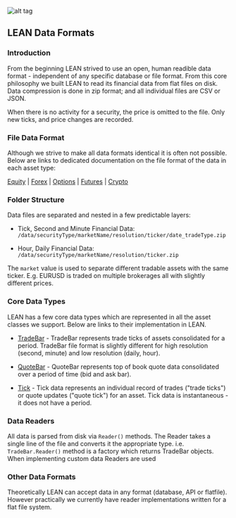![alt tag](https://raw.githubusercontent.com/QuantConnect/Lean/master/Documentation/logo.white.small.png) 
## LEAN Data Formats

### Introduction ###

From the beginning LEAN strived to use an open, human readible data format - independent of any specific database or file format. From this core philosophy we built LEAN to read its financial data from flat files on disk. Data compression is done in zip format; and all individual files are CSV or JSON.

When there is no activity for a security, the price is omitted to the file. Only new ticks, and price changes are recorded.

### File Data Format

Although we strive to make all data formats identical it is often not possible. Below are links to dedicated documentation on the file format of the data in each asset type:

[Equity](https://www.quantconnect.com/data/tree/equity) | [Forex](https://www.quantconnect.com/data/tree/forex) | [Options](https://www.quantconnect.com/data/tree/option) | [Futures](https://www.quantconnect.com/data/tree/future) | [Crypto](https://www.quantconnect.com/data/tree/crypto)

### Folder Structure

Data files are separated and nested in a few predictable layers:
 - Tick, Second and Minute Financial Data:
`/data/securityType/marketName/resolution/ticker/date_tradeType.zip`

- Hour, Daily Financial Data:
`/data/securityType/marketName/resolution/ticker.zip`

The `market` value is used to separate different tradable assets with the same ticker. E.g. EURUSD is traded on multiple brokerages all with slightly different prices.

### Core Data Types

LEAN has a few core data types which are represented in all the asset classes we support. Below are links to their implementation in LEAN.

 - [TradeBar](https://github.com/QuantConnect/Lean/blob/master/Common/Data/Market/TradeBar.cs#L182) - TradeBar represents trade ticks of assets consolidated for a period. TradeBar file format is slightly different for high resolution (second, minute) and low resolution (daily, hour).

 - [QuoteBar](https://github.com/QuantConnect/Lean/blob/master/Common/Data/Market/QuoteBar.cs#L273) - QuoteBar represents top of book quote data consolidated over a period of time (bid and ask bar).

 - [Tick](https://github.com/QuantConnect/Lean/blob/master/Common/Data/Market/Tick.cs#L216) - Tick data represents an individual record of trades ("trade ticks") or quote updates ("quote tick") for an asset. Tick data is instantaneous - it does not have a period.


### Data Readers

All data is parsed from disk via `Reader()` methods. The Reader takes a single line of the file and converts it the appropriate type. i.e. `TradeBar.Reader()` method is a factory which returns TradeBar objects. When implementing custom data Readers are used 


### Other Data Formats ###
Theoretically LEAN can accept data in any format (database, API or flatfile). However practically we currently have reader implementations written for a flat file system.
